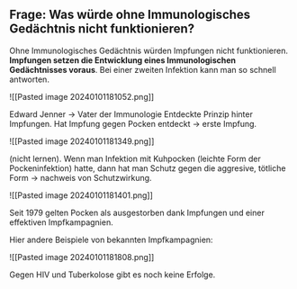 ## Frage: Was würde ohne Immunologisches Gedächtnis nicht funktionieren?

Ohne Immunologisches Gedächtnis würden Impfungen nicht funktionieren. **Impfungen setzen die Entwicklung eines Immunologischen Gedächtnisses voraus**. Bei einer zweiten Infektion kann man so schnell antworten.

![[Pasted image 20240101181052.png]]

Edward Jenner -> Vater der Immunologie
Entdeckte Prinzip hinter Impfungen.
Hat Impfung gegen Pocken entdeckt -> erste Impfung.

![[Pasted image 20240101181349.png]]

(nicht lernen).
Wenn man Infektion mit Kuhpocken (leichte Form der Pockeninfektion) hatte, dann hat man Schutz gegen die aggresive, tötliche Form -> nachweis von Schutzwirkung.

![[Pasted image 20240101181401.png]]

Seit 1979 gelten Pocken als ausgestorben dank Impfungen und einer effektiven Impfkampagnien.


Hier andere Beispiele von bekannten Impfkampagnien:

![[Pasted image 20240101181808.png]]

Gegen HIV und Tuberkolose gibt es noch keine Erfolge.
